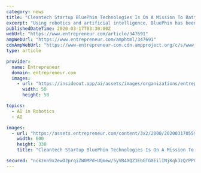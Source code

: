 ```yaml
---
category: news
title: "Cleantech Startup BluePhin Technologies Is On A Mission To Battle The Global Problem Of Water Pollution"
excerpt: "Using robotics and artificial intelligence, BluePhin has been developed to have human-like senses such ... BluePhin can also share valuable data on water or air quality to researchers and provide insights (i.e. on pH levels) to stakeholders. The startup is already at work on developing its robot’s capabilities to include liquid waste ..."
publishedDateTime: 2020-03-17T03:30:00Z
webUrl: "https://www.entrepreneur.com/article/347691"
ampWebUrl: "https://www.entrepreneur.com/amphtml/347691"
cdnAmpWebUrl: "https://www-entrepreneur-com.cdn.ampproject.org/c/s/www.entrepreneur.com/amphtml/347691"
type: article

provider:
  name: Entrepreneur
  domain: entrepreneur.com
  images:
    - url: "https://insideout.app/ai/assets/images/organizations/entrepreneur.com-50x50.jpg"
      width: 50
      height: 50

topics:
  - AI in Robotics
  - AI

images:
  - url: "https://assets.entrepreneur.com/content/3x2/2000/20200317055958-BluePhinfounderandCEOSimranChowdhrynjnk.jpeg?width=600&crop=16:9"
    width: 600
    height: 338
    title: "Cleantech Startup BluePhin Technologies Is On A Mission To Battle The Global Problem Of Water Pollution"

secured: "nckznn9x2ewO2prqiZW0MPd+UQmew/5yVB4XQZ1EbGTGXEilINjKqk3zQrPPHesgve3xkTzmOTFgWt8yTH8sOavsXzFXxEgIabJo98a8OsQAJYb4XgZxSULTDo+heWV+DtVxlvFIQsFCjuPreB2VGWw5LyN/lWe0OMJCuToQkuvv0M5MZ/iYElgBgjPgwT3ZlIqwntzbdtCoqz+bfbv5FdepDAzQGQpHiNUOcJq/+Ufl4z+ZHz4T3D3NtY/oWkwzA8yO09h5KzrQ1y8FS3J8tekgoRtD4NJzY8O5gzU125FQiSdgXrcb9O/8dte6dU34O2CZemvbAsKAkclsGptJ9uFl2akF4rjDNfsyfmMBO+5dyZSW6R1vnkP+Lhgh4amrDmGzsD1oVHjFvJ0NAyM2U3rYgGicl0PE3gsM5S/1TTdfbuADn687q2gz0Dm0ad6Jh3tw1id+k3j//Gkc1wr48tA4PoJp37i5Tci7sl3A23c=;pqMyVJtKOnyAYgo2rZ0pFw=="
---
```


